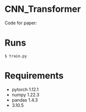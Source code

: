# CNN_Transformer
Code for paper:

# Runs
`$ train.py `

# Requirements
- pytorch 1.12.1
- numpy 1.22.3
- pandas 1.4.3
- 3.10.5
